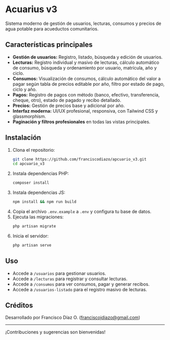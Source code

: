 # Acuarius v3

Sistema moderno de gestión de usuarios, lecturas, consumos y precios de agua potable para acueductos comunitarios.

## Características principales

- **Gestión de usuarios:** Registro, listado, búsqueda y edición de usuarios.
- **Lecturas:** Registro individual y masivo de lecturas, cálculo automático de consumo, búsqueda y ordenamiento por usuario, matrícula, año y ciclo.
- **Consumos:** Visualización de consumos, cálculo automático del valor a pagar según tabla de precios editable por año, filtro por estado de pago, ciclo y año.
- **Pagos:** Registro de pagos con método (banco, efectivo, transferencia, cheque, otro), estado de pagado y recibo detallado.
- **Precios:** Gestión de precios base y adicional por año.
- **Interfaz moderna:** UI/UX profesional, responsiva, con Tailwind CSS y glassmorphism.
- **Paginación y filtros profesionales** en todas las vistas principales.

## Instalación

1. Clona el repositorio:
   ```sh
   git clone https://github.com/franciscodiazo/apcuario_v3.git
   cd apcuario_v3
   ```
2. Instala dependencias PHP:
   ```sh
   composer install
   ```
3. Instala dependencias JS:
   ```sh
   npm install && npm run build
   ```
4. Copia el archivo `.env.example` a `.env` y configura tu base de datos.
5. Ejecuta las migraciones:
   ```sh
   php artisan migrate
   ```
6. Inicia el servidor:
   ```sh
   php artisan serve
   ```

## Uso

- Accede a `/usuarios` para gestionar usuarios.
- Accede a `/lecturas` para registrar y consultar lecturas.
- Accede a `/consumos` para ver consumos, pagar y generar recibos.
- Accede a `/usuarios-listado` para el registro masivo de lecturas.

## Créditos
Desarrollado por Francisco Díaz O. ([franciscojdiazo@gmail.com](mailto:franciscojdiazo@gmail.com))

---

¡Contribuciones y sugerencias son bienvenidas!
